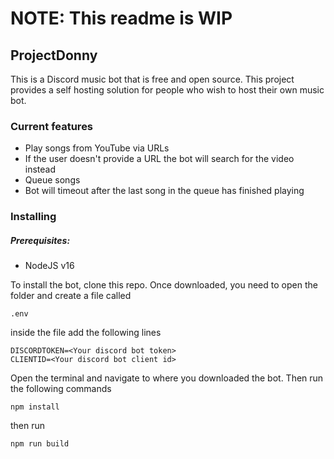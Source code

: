 # NOTE: This readme is WIP

## ProjectDonny

This is a Discord music bot that is free and open source. This project provides a self hosting solution for people who wish to host their own music bot. 


### Current features

* Play songs from YouTube via URLs
* If the user doesn't provide a URL the bot will search for the video instead
* Queue songs
* Bot will timeout after the last song in the queue has finished playing

### Installing
##### Prerequisites:
* NodeJS v16

To install the bot, clone this repo. Once downloaded, you need to open the folder and create a file called
```
.env
```

inside the file add the following lines
```
DISCORDTOKEN=<Your discord bot token>
CLIENTID=<Your discord bot client id>
```

Open the terminal and navigate to where you downloaded the bot. Then run the following commands
```
npm install
```

then run 
```
npm run build
```